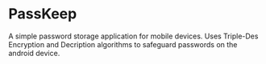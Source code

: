 # PassKeep
A simple password storage application for mobile devices. Uses Triple-Des Encryption and Decription algorithms to safeguard passwords on the android device. 
